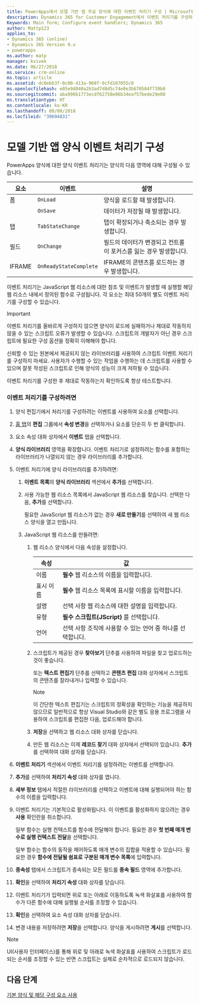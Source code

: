 ```yaml
---
title: PowerApps에서 모델 기반 앱 주요 양식에 대한 이벤트 처리기 구성 | MicrosoftDocs
description: Dynamics 365 for Customer Engagement에서 이벤트 처리기를 구성하는 방법 이해
Keywords: Main form; Configure event handlers; Dynamics 365
author: Mattp123
applies_to:
- Dynamics 365 (online)
- Dynamics 365 Version 9.x
- powerapps
ms.author: matp
manager: kvivek
ms.date: 06/27/2018
ms.service: crm-online
ms.topic: article
ms.assetid: dc0ebb3f-0c00-413a-968f-9cfd107055c0
ms.openlocfilehash: e05e9d840a2b3ad7d8d5c74e8e3b670504f739b0
ms.sourcegitcommit: aba996b1773ecdf62758e06b34eaf57bede29e08
ms.translationtype: HT
ms.contentlocale: ko-KR
ms.lasthandoff: 08/08/2018
ms.locfileid: "39694831"
---
```

# <a name="configure-model-driven-app-form-event-handlers"></a>모델 기반 앱 양식 이벤트 처리기 구성

 PowerApps 양식에 대한 양식 이벤트 처리기는 양식의 다음 영역에 대해 구성될 수 있습니다.  
  
|요소|이벤트|설명|  
|-------------|-----------|-----------------|  
|폼|`OnLoad`|양식을 로드할 때 발생합니다.|  
||`OnSave`|데이터가 저장될 때 발생합니다.|  
|탭|`TabStateChange`|탭이 확장되거나 축소되는 경우 발생합니다.|  
|필드|`OnChange`|필드의 데이터가 변경되고 컨트롤이 포커스를 잃는 경우 발생합니다.|  
|IFRAME|`OnReadyStateComplete`|IFRAME의 콘텐츠를 로드하는 경우 발생합니다.|  
  
 이벤트 처리기는 JavaScript 웹 리소스에 대한 참조 및 이벤트가 발생할 때 실행할 해당 웹 리소스 내에서 정의된 함수로 구성됩니다. 각 요소는 최대 50개의 별도 이벤트 처리기를 구성할 수 있습니다.  
  
> [!IMPORTANT]
>  이벤트 처리기를 올바르게 구성하지 않으면 양식이 로드에 실패하거나 제대로 작동하지 않을 수 있는 스크립트 오류가 발생할 수 있습니다. 스크립트의 개발자가 아닌 경우 스크립트에 필요한 구성 옵션을 정확히 이해해야 합니다.  
>   
>  신뢰할 수 있는 원본에서 제공되지 않는 라이브러리를 사용하여 스크립트 이벤트 처리기를 구성하지 마세요. 사용자가 수행할 수 있는 작업을 수행하는 데 스크립트를 사용할 수 있으며 잘못 작성된 스크립트로 인해 양식의 성능이 크게 저하될 수 있습니다.  
>   
>  이벤트 처리기를 구성한 후 제대로 작동하는지 확인하도록 항상 테스트합니다.  
  
### <a name="to-configure-an-event-handler"></a>이벤트 처리기를 구성하려면 
  
1.  양식 편집기에서 처리기를 구성하려는 이벤트를 사용하여 요소를 선택합니다.  
  
2.  [홈 탭](form-editor-user-interface-legacy.md#home-tab)의 **편집** 그룹에서 **속성 변경**을 선택하거나 요소를 단순히 두 번 클릭합니다.  
  
3.  요소 속성 대화 상자에서 **이벤트** 탭을 선택합니다.  
  
4.  **양식 라이브러리** 영역을 확장합니다. 이벤트 처리기로 설정하려는 함수를 포함하는 라이브러리가 나열되지 않는 경우 라이브러리를 추가합니다.  
  
5.  이벤트 처리기에 양식 라이브러리를 추가하려면:  
    1.  **이벤트 목록**의 **양식 라이브러리** 섹션에서 **추가**를 선택합니다.  
  
    2.  사용 가능한 웹 리소스 목록에서 JavaScript 웹 리소스를 찾습니다. 선택한 다음, **추가**를 선택합니다.  
  
         필요한 JavaScript 웹 리소스가 없는 경우 **새로 만들기**를 선택하여 새 웹 리소스 양식을 열고 만듭니다.  
  
    3.  JavaScript 웹 리소스를 만들려면:  
        1.  웹 리소스 양식에서 다음 속성을 설정합니다.  
  
            |속성|값|  
            |--------------|-----------|  
            |이름|**필수** 웹 리소스의 이름을 입력합니다.|  
            |표시 이름|**필수** 웹 리소스 목록에 표시할 이름을 입력합니다.|  
            |설명|선택 사항 웹 리소스에 대한 설명을 입력합니다.|  
            |유형|**필수** **스크립트(JScript)** 를 선택합니다.|  
            |언어|선택 사항 조직에 사용할 수 있는 언어 중 하나를 선택합니다.|  
  
        2.  스크립트가 제공된 경우 **찾아보기** 단추를 사용하여 파일을 찾고 업로드하는 것이 좋습니다.  
  
             또는 **텍스트 편집기** 단추를 선택하고 **콘텐츠 편집** 대화 상자에서 스크립트의 콘텐츠를 잘라내거나 입력할 수 있습니다.  
  
            > [!NOTE]
            >  이 간단한 텍스트 편집기는 스크립트의 정확성을 확인하는 기능을 제공하지 않으므로 일반적으로 항상 Visual Studio와 같은 별도 응용 프로그램을 사용하여 스크립트를 편집한 다음, 업로드해야 합니다.  
  
        3.  **저장**을 선택하고 웹 리소스 대화 상자를 닫습니다.  
  
        4.  만든 웹 리소스는 이제 **레코드 찾기** 대화 상자에서 선택되어 있습니다. **추가**를 선택하여 대화 상자를 닫습니다.  
6.  **이벤트 처리기** 섹션에서 이벤트 처리기를 설정하려는 이벤트를 선택합니다.  
  
7.  **추가**를 선택하여 **처리기 속성** 대화 상자를 엽니다.  
  
8. **세부 정보** 탭에서 적절한 라이브러리를 선택하고 이벤트에 대해 실행되어야 하는 함수의 이름을 입력합니다.  
  
9. 이벤트 처리기는 기본적으로 활성화됩니다. 이 이벤트를 활성화하지 않으려는 경우 **사용** 확인란을 취소합니다.  
  
     일부 함수는 실행 컨텍스트를 함수에 전달해야 합니다. 필요한 경우 **첫 번째 매개 변수로 실행 컨텍스트 전달**을 선택합니다.  
  
     일부 함수는 함수의 동작을 제어하도록 매개 변수의 집합을 적용할 수 있습니다. 필요한 경우 **함수에 전달될 쉼표로 구분된 매개 변수 목록**에 입력합니다.  
  
10. **종속성** 탭에서 스크립트가 종속되는 모든 필드를 **종속 필드** 영역에 추가합니다.  
  
11. **확인**을 선택하여 **처리기 속성** 대화 상자를 닫습니다.  
  
12. 이벤트 처리기가 입력되면 위로 또는 아래로 이동하도록 녹색 화살표를 사용하여 함수가 다른 함수에 대해 실행될 순서를 조정할 수 있습니다.  
  
13. **확인**을 선택하여 요소 속성 대화 상자를 닫습니다.  
  
14. 변경 내용을 저장하려면 **저장**을 선택합니다. 양식을 게시하려면 **게시**를 선택합니다.  
  
> [!NOTE]
>  UI(사용자 인터페이스)를 통해 위로 및 아래로 녹색 화살표를 사용하여 스크립트가 로드되는 순서를 조정할 수 있는 반면 스크립트는 실제로 순차적으로 로드되지 않습니다.   

## <a name="next-steps"></a>다음 단계

[기본 양식 및 해당 구성 요소 사용](use-main-form-and-components.md)
